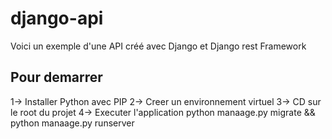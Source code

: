 # django-api
Voici un exemple d'une API créé avec Django et Django rest Framework
## Pour demarrer 
1-> Installer Python avec PIP
2-> Creer un environnement virtuel
3-> CD sur le root du projet
4-> Executer l'application python manaage.py migrate && python manaage.py runserver